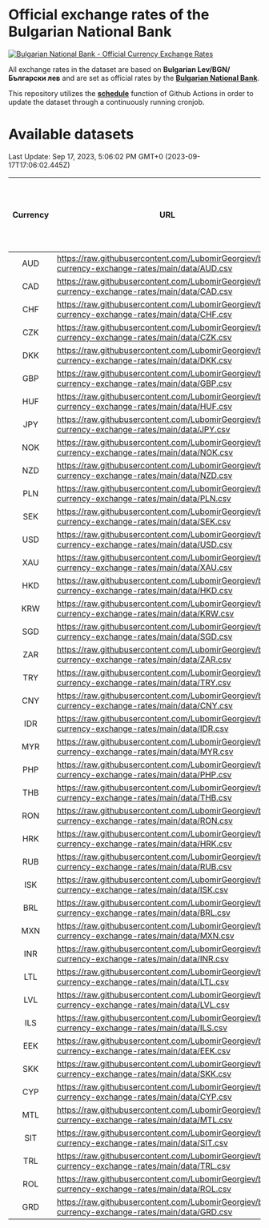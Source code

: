 # Official exchange rates of the Bulgarian National Bank

[![Bulgarian National Bank - Official Currency Exchange Rates](https://github.com/LubomirGeorgiev/bnb-currency-exchange-rates/actions/workflows/update-rates.yml/badge.svg?branch=main)](https://github.com/LubomirGeorgiev/bnb-currency-exchange-rates/actions/workflows/update-rates.yml)

All exchange rates in the dataset are based on **Bulgarian Lev/BGN/Български лев** and are set as official rates by the [**Bulgarian National Bank**](https://www.bnb.bg/Statistics/StExternalSector/StExchangeRates/StERForeignCurrencies/index.htm?toLang=_EN).

This repository utilizes the [**schedule**](https://docs.github.com/en/actions/reference/events-that-trigger-workflows) function of Github Actions in order to update the dataset through a continuously running cronjob.

# Available datasets

<!-- START LINKS (DO NOT EVER FU*ING DELETE THIS COMMENT FOR THE LOVE OF YOUR LIFE!!! IF YOU ARE CURIOS HOW IT WORKS, YOU CAN HAVE A LOOK AT ./src/updateReadme.ts) -->

Last Update: Sep 17, 2023, 5:06:02 PM GMT+0 (2023-09-17T17:06:02.445Z)

| Currency | URL                                                                                             | Number of records | Number of missing days that were filled in |
| :------: | ----------------------------------------------------------------------------------------------- | :---------------: | :----------------------------------------: |
|   AUD    | https://raw.githubusercontent.com/LubomirGeorgiev/bnb-currency-exchange-rates/main/data/AUD.csv |       8742        |                    2698                    |
|   CAD    | https://raw.githubusercontent.com/LubomirGeorgiev/bnb-currency-exchange-rates/main/data/CAD.csv |       8742        |                    2698                    |
|   CHF    | https://raw.githubusercontent.com/LubomirGeorgiev/bnb-currency-exchange-rates/main/data/CHF.csv |       8742        |                    2698                    |
|   CZK    | https://raw.githubusercontent.com/LubomirGeorgiev/bnb-currency-exchange-rates/main/data/CZK.csv |       8742        |                    2698                    |
|   DKK    | https://raw.githubusercontent.com/LubomirGeorgiev/bnb-currency-exchange-rates/main/data/DKK.csv |       8742        |                    2698                    |
|   GBP    | https://raw.githubusercontent.com/LubomirGeorgiev/bnb-currency-exchange-rates/main/data/GBP.csv |       8742        |                    2698                    |
|   HUF    | https://raw.githubusercontent.com/LubomirGeorgiev/bnb-currency-exchange-rates/main/data/HUF.csv |       8742        |                    2698                    |
|   JPY    | https://raw.githubusercontent.com/LubomirGeorgiev/bnb-currency-exchange-rates/main/data/JPY.csv |       8742        |                    2698                    |
|   NOK    | https://raw.githubusercontent.com/LubomirGeorgiev/bnb-currency-exchange-rates/main/data/NOK.csv |       8742        |                    2698                    |
|   NZD    | https://raw.githubusercontent.com/LubomirGeorgiev/bnb-currency-exchange-rates/main/data/NZD.csv |       8742        |                    2698                    |
|   PLN    | https://raw.githubusercontent.com/LubomirGeorgiev/bnb-currency-exchange-rates/main/data/PLN.csv |       8742        |                    2698                    |
|   SEK    | https://raw.githubusercontent.com/LubomirGeorgiev/bnb-currency-exchange-rates/main/data/SEK.csv |       8742        |                    2698                    |
|   USD    | https://raw.githubusercontent.com/LubomirGeorgiev/bnb-currency-exchange-rates/main/data/USD.csv |       8742        |                    2698                    |
|   XAU    | https://raw.githubusercontent.com/LubomirGeorgiev/bnb-currency-exchange-rates/main/data/XAU.csv |       8742        |                    2700                    |
|   HKD    | https://raw.githubusercontent.com/LubomirGeorgiev/bnb-currency-exchange-rates/main/data/HKD.csv |       8442        |                    2609                    |
|   KRW    | https://raw.githubusercontent.com/LubomirGeorgiev/bnb-currency-exchange-rates/main/data/KRW.csv |       8442        |                    2609                    |
|   SGD    | https://raw.githubusercontent.com/LubomirGeorgiev/bnb-currency-exchange-rates/main/data/SGD.csv |       8442        |                    2609                    |
|   ZAR    | https://raw.githubusercontent.com/LubomirGeorgiev/bnb-currency-exchange-rates/main/data/ZAR.csv |       8442        |                    2609                    |
|   TRY    | https://raw.githubusercontent.com/LubomirGeorgiev/bnb-currency-exchange-rates/main/data/TRY.csv |       6801        |                    2104                    |
|   CNY    | https://raw.githubusercontent.com/LubomirGeorgiev/bnb-currency-exchange-rates/main/data/CNY.csv |       6683        |                    2070                    |
|   IDR    | https://raw.githubusercontent.com/LubomirGeorgiev/bnb-currency-exchange-rates/main/data/IDR.csv |       6683        |                    2070                    |
|   MYR    | https://raw.githubusercontent.com/LubomirGeorgiev/bnb-currency-exchange-rates/main/data/MYR.csv |       6683        |                    2070                    |
|   PHP    | https://raw.githubusercontent.com/LubomirGeorgiev/bnb-currency-exchange-rates/main/data/PHP.csv |       6683        |                    2070                    |
|   THB    | https://raw.githubusercontent.com/LubomirGeorgiev/bnb-currency-exchange-rates/main/data/THB.csv |       6683        |                    2070                    |
|   RON    | https://raw.githubusercontent.com/LubomirGeorgiev/bnb-currency-exchange-rates/main/data/RON.csv |       6624        |                    2052                    |
|   HRK    | https://raw.githubusercontent.com/LubomirGeorgiev/bnb-currency-exchange-rates/main/data/HRK.csv |       6424        |                    1988                    |
|   RUB    | https://raw.githubusercontent.com/LubomirGeorgiev/bnb-currency-exchange-rates/main/data/RUB.csv |       6121        |                    1892                    |
|   ISK    | https://raw.githubusercontent.com/LubomirGeorgiev/bnb-currency-exchange-rates/main/data/ISK.csv |       5746        |                    1780                    |
|   BRL    | https://raw.githubusercontent.com/LubomirGeorgiev/bnb-currency-exchange-rates/main/data/BRL.csv |       5713        |                    1773                    |
|   MXN    | https://raw.githubusercontent.com/LubomirGeorgiev/bnb-currency-exchange-rates/main/data/MXN.csv |       5713        |                    1773                    |
|   INR    | https://raw.githubusercontent.com/LubomirGeorgiev/bnb-currency-exchange-rates/main/data/INR.csv |       5344        |                    1657                    |
|   LTL    | https://raw.githubusercontent.com/LubomirGeorgiev/bnb-currency-exchange-rates/main/data/LTL.csv |       5276        |                    1617                    |
|   LVL    | https://raw.githubusercontent.com/LubomirGeorgiev/bnb-currency-exchange-rates/main/data/LVL.csv |       4913        |                    1505                    |
|   ILS    | https://raw.githubusercontent.com/LubomirGeorgiev/bnb-currency-exchange-rates/main/data/ILS.csv |       4618        |                    1436                    |
|   EEK    | https://raw.githubusercontent.com/LubomirGeorgiev/bnb-currency-exchange-rates/main/data/EEK.csv |       4121        |                    1259                    |
|   SKK    | https://raw.githubusercontent.com/LubomirGeorgiev/bnb-currency-exchange-rates/main/data/SKK.csv |       3093        |                    947                     |
|   CYP    | https://raw.githubusercontent.com/LubomirGeorgiev/bnb-currency-exchange-rates/main/data/CYP.csv |       3025        |                    921                     |
|   MTL    | https://raw.githubusercontent.com/LubomirGeorgiev/bnb-currency-exchange-rates/main/data/MTL.csv |       2725        |                    832                     |
|   SIT    | https://raw.githubusercontent.com/LubomirGeorgiev/bnb-currency-exchange-rates/main/data/SIT.csv |       2665        |                    813                     |
|   TRL    | https://raw.githubusercontent.com/LubomirGeorgiev/bnb-currency-exchange-rates/main/data/TRL.csv |       1939        |                    592                     |
|   ROL    | https://raw.githubusercontent.com/LubomirGeorgiev/bnb-currency-exchange-rates/main/data/ROL.csv |       1818        |                    557                     |
|   GRD    | https://raw.githubusercontent.com/LubomirGeorgiev/bnb-currency-exchange-rates/main/data/GRD.csv |        359        |                    107                     |

<!-- END LINKS (DO NOT EVER FU*ING DELETE THIS COMMENT FOR THE LOVE OF YOUR LIFE!!! IF YOU ARE CURIOS HOW IT WORKS, YOU CAN HAVE A LOOK AT ./src/updateReadme.ts) -->
